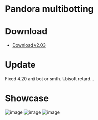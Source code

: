 # Pandora multibotting
# Download 
* [Download v2.03](https://github.com/PthAtomic/Pandora/releases/download/pandora/Pandora.exe)

# Update

Fixed 4.20 anti bot or smth. Ubisoft retard...


# Showcase

![image](https://cdn.discordapp.com/attachments/1060973280967798948/1089959477396119723/panda1.png)
![image](https://cdn.discordapp.com/attachments/1060973280967798948/1089959477740048506/panda2.png)
![image](https://cdn.discordapp.com/attachments/1060973280967798948/1089959478037860512/panda3.png)
